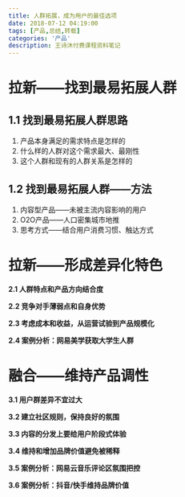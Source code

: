 ```yaml
---
title: 人群拓展，成为用户的最佳选项
date: 2018-07-12 04:19:00
tags: [产品,总结,转载]
categories: '产品'
description: 王诗沐付费课程资料笔记
---
```

# 拉新——找到最易拓展人群

## 1.1 找到最易拓展人群思路

1. 产品本身满足的需求特点是怎样的
2. 什么样的人群对这个需求最大、最刚性
3. 这个人群和现有的人群关系是怎样的

## 1.2 找到最易拓展人群——方法

1. 内容型产品——未被主流内容影响的用户
2. O2O产品——人口密集城市地推
3. 思考方式——结合用户消费习惯、触达方式



# 拉新——形成差异化特色

<b>2.1 人群特点和产品方向结合度</b>

<b>2.2 竞争对手薄弱点和自身优势</b>

<b>2.3 考虑成本和收益，从运营试验到产品规模化</b>

<b>2.4 案例分析：网易美学获取大学生人群</b>

# 融合——维持产品调性

<b>3.1 用户群差异不宜过大</b>

<b>3.2 建立社区规则，保持良好的氛围</b>

<b>3.3 内容的分发上要给用户阶段式体验</b>

<b>3.4 维持和增加品牌价值避免被稀释</b>

<b>3.5 案例分析：网易云音乐评论区氛围把控</b>

<b>3.6 案例分析：抖音/快手维持品牌价值</b>